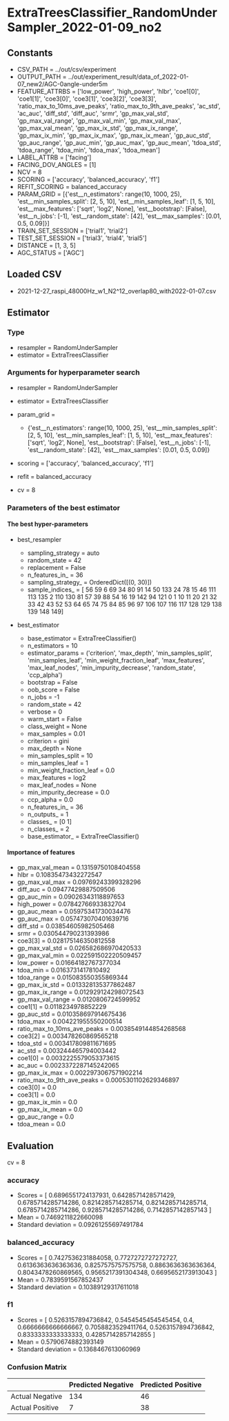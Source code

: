 # ExtraTreesClassifier_RandomUnderSampler_2022-01-09_no2
## Constants
- CSV_PATH = ../out/csv/experiment
- OUTPUT_PATH = ../out/experiment_result/data_of_2022-01-07_new2/AGC-0angle-under5m
- FEATURE_ATTRBS = ['low_power', 'high_power', 'hlbr', 'coe1[0]', 'coe1[1]', 'coe3[0]', 'coe3[1]', 'coe3[2]', 'coe3[3]', 'ratio_max_to_10ms_ave_peaks', 'ratio_max_to_9th_ave_peaks', 'ac_std', 'ac_auc', 'diff_std', 'diff_auc', 'srmr', 'gp_max_val_std', 'gp_max_val_range', 'gp_max_val_min', 'gp_max_val_max', 'gp_max_val_mean', 'gp_max_ix_std', 'gp_max_ix_range', 'gp_max_ix_min', 'gp_max_ix_max', 'gp_max_ix_mean', 'gp_auc_std', 'gp_auc_range', 'gp_auc_min', 'gp_auc_max', 'gp_auc_mean', 'tdoa_std', 'tdoa_range', 'tdoa_min', 'tdoa_max', 'tdoa_mean']
- LABEL_ATTRB = ['facing']
- FACING_DOV_ANGLES = [1]
- NCV = 8
- SCORING = ['accuracy', 'balanced_accuracy', 'f1']
- REFIT_SCORING = balanced_accuracy
- PARAM_GRID = [{'est__n_estimators': range(10, 1000, 25), 'est__min_samples_split': [2, 5, 10], 'est__min_samples_leaf': [1, 5, 10], 'est__max_features': ['sqrt', 'log2', None], 'est__bootstrap': [False], 'est__n_jobs': [-1], 'est__random_state': [42], 'est__max_samples': [0.01, 0.5, 0.09]}]
- TRAIN_SET_SESSION = ['trial1', 'trial2']
- TEST_SET_SESSION = ['trial3', 'trial4', 'trial5']
- DISTANCE = [1, 3, 5]
- AGC_STATUS = ['AGC']

## Loaded CSV
- 2021-12-27_raspi_48000Hz_w1_N2^12_overlap80_with2022-01-07.csv

## Estimator
### Type
- resampler = RandomUnderSampler
- estimator = ExtraTreesClassifier

### Arguments for hyperparameter search
- resampler = RandomUnderSampler
- estimator = ExtraTreesClassifier
- param_grid = 
	- {'est__n_estimators': range(10, 1000, 25), 'est__min_samples_split': [2, 5, 10], 'est__min_samples_leaf': [1, 5, 10], 'est__max_features': ['sqrt', 'log2', None], 'est__bootstrap': [False], 'est__n_jobs': [-1], 'est__random_state': [42], 'est__max_samples': [0.01, 0.5, 0.09]}

- scoring = ['accuracy', 'balanced_accuracy', 'f1']
- refit = balanced_accuracy
- cv = 8

### Parameters of the best estimator
#### The best hyper-parameters
- best_resampler
	- sampling_strategy = auto
	- random_state = 42
	- replacement = False
	- n_features_in_ = 36
	- sampling_strategy_ = OrderedDict([(0, 30)])
	- sample_indices_ = [ 56  59   6  69  34  80  91  14  50 133  24  78  15  46 111 113 135   2
 110 130  81  57  39  88  54  16  19 142  94 121   0   1  10  11  20  21
  32  33  42  43  52  53  64  65  74  75  84  85  96  97 106 107 116 117
 128 129 138 139 148 149]

- best_estimator
	- base_estimator = ExtraTreeClassifier()
	- n_estimators = 10
	- estimator_params = ('criterion', 'max_depth', 'min_samples_split', 'min_samples_leaf', 'min_weight_fraction_leaf', 'max_features', 'max_leaf_nodes', 'min_impurity_decrease', 'random_state', 'ccp_alpha')
	- bootstrap = False
	- oob_score = False
	- n_jobs = -1
	- random_state = 42
	- verbose = 0
	- warm_start = False
	- class_weight = None
	- max_samples = 0.01
	- criterion = gini
	- max_depth = None
	- min_samples_split = 10
	- min_samples_leaf = 1
	- min_weight_fraction_leaf = 0.0
	- max_features = log2
	- max_leaf_nodes = None
	- min_impurity_decrease = 0.0
	- ccp_alpha = 0.0
	- n_features_in_ = 36
	- n_outputs_ = 1
	- classes_ = [0 1]
	- n_classes_ = 2
	- base_estimator_ = ExtraTreeClassifier()

#### Importance of features
- gp_max_val_mean = 0.13159750108404558
- hlbr = 0.10835473432272547
- gp_max_val_max = 0.09769243399328296
- diff_auc = 0.09477429887509506
- gp_auc_min = 0.09026343118897653
- high_power = 0.07842766933832704
- gp_auc_mean = 0.05975341730034476
- gp_auc_max = 0.057473070401639716
- diff_std = 0.03854605982505468
- srmr = 0.030544790231393986
- coe3[3] = 0.028175146350812558
- gp_max_val_std = 0.026582686970420533
- gp_max_val_min = 0.022591502220509457
- low_power = 0.01664182767377034
- tdoa_min = 0.0163731417810492
- tdoa_range = 0.015083550355869344
- gp_max_ix_std = 0.013328135377862487
- gp_max_ix_range = 0.012929124298072543
- gp_max_val_range = 0.0120806724599952
- coe1[1] = 0.0118234978852229
- gp_auc_std = 0.010358697914675436
- tdoa_max = 0.004221955550200514
- ratio_max_to_10ms_ave_peaks = 0.0038549144854268568
- coe3[2] = 0.003478260869565218
- tdoa_std = 0.003417809811671695
- ac_std = 0.003244465794003442
- coe1[0] = 0.0032225579053373615
- ac_auc = 0.0023372287145242065
- gp_max_ix_max = 0.0022973067571902214
- ratio_max_to_9th_ave_peaks = 0.0005301102629346897
- coe3[0] = 0.0
- coe3[1] = 0.0
- gp_max_ix_min = 0.0
- gp_max_ix_mean = 0.0
- gp_auc_range = 0.0
- tdoa_mean = 0.0

## Evaluation
cv = 8
### accuracy
- Scores = [ 0.6896551724137931, 0.6428571428571429, 0.6785714285714286, 0.8214285714285714, 0.8214285714285714, 0.6785714285714286, 0.9285714285714286, 0.7142857142857143 ]
- Mean = 0.7469211822660098
- Standard deviation = 0.09261255697491784

### balanced_accuracy
- Scores = [ 0.7427536231884058, 0.7727272727272727, 0.6136363636363636, 0.8257575757575758, 0.8863636363636364, 0.8043478260869565, 0.9565217391304348, 0.6695652173913043 ]
- Mean = 0.7839591567852437
- Standard deviation = 0.10389129317611018

### f1
- Scores = [ 0.5263157894736842, 0.5454545454545454, 0.4, 0.6666666666666667, 0.7058823529411764, 0.5263157894736842, 0.8333333333333333, 0.42857142857142855 ]
- Mean = 0.5790674882393149
- Standard deviation = 0.1368467613060969

### Confusion Matrix
|  | Predicted Negative | Predicted Positive |
| --- | --- | --- |
| Actual Negative | 134 | 46 |
| Actual Positive | 7 | 38 |

      